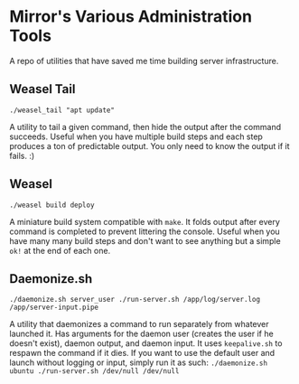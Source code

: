 # Mirror's Various Administration Tools
A repo of utilities that have saved me time building server infrastructure.

## Weasel Tail
`./weasel_tail "apt update"`

A utility to tail a given command, then hide the output after the command succeeds.
Useful when you have multiple build steps and each step produces a ton of predictable output.
You only need to know the output if it fails. :)

## Weasel
`./weasel build deploy`

A miniature build system compatible with `make`.
It folds output after every command is completed to prevent littering the console.
Useful when you have many many build steps and don't want to see anything but a simple `ok!` at the end of each one.

## Daemonize.sh
`./daemonize.sh server_user ./run-server.sh /app/log/server.log /app/server-input.pipe`

A utility that daemonizes a command to run separately from whatever launched it.
Has arguments for the daemon user (creates the user if he doesn't exist), daemon output, and daemon input.
It uses `keepalive.sh` to respawn the command if it dies.
If you want to use the default user and launch without logging or input, simply run it as such:
`./daemonize.sh ubuntu ./run-server.sh /dev/null /dev/null`

